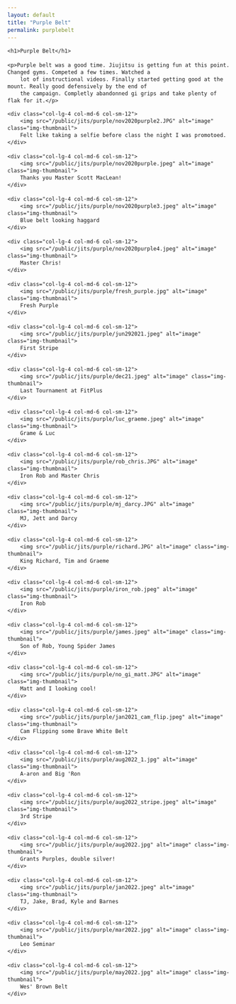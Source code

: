 ```yaml
---
layout: default
title: "Purple Belt"
permalink: purplebelt
---
```


<div class="row align-items-center pb-3">

    <h1>Purple Belt</h1>

    <p>Purple belt was a good time. Jiujitsu is getting fun at this point. Changed gyms. Competed a few times. Watched a
        lot of instructional videos. Finally started getting good at the mount. Really good defensively by the end of
        the campaign. Completly abandonned gi grips and take plenty of flak for it.</p>

</div>

<div class="row">

    <div class="col-lg-4 col-md-6 col-sm-12">
        <img src="/public/jits/purple/nov2020purple2.JPG" alt="image" class="img-thumbnail">
        Felt like taking a selfie before class the night I was promotoed.
    </div>

    <div class="col-lg-4 col-md-6 col-sm-12">
        <img src="/public/jits/purple/nov2020purple.jpeg" alt="image" class="img-thumbnail">
        Thanks you Master Scott MacLean!
    </div>

    <div class="col-lg-4 col-md-6 col-sm-12">
        <img src="/public/jits/purple/nov2020purple3.jpeg" alt="image" class="img-thumbnail">
        Blue belt looking haggard
    </div>

    <div class="col-lg-4 col-md-6 col-sm-12">
        <img src="/public/jits/purple/nov2020purple4.jpeg" alt="image" class="img-thumbnail">
        Master Chris!
    </div>

    <div class="col-lg-4 col-md-6 col-sm-12">
        <img src="/public/jits/purple/fresh_purple.jpg" alt="image" class="img-thumbnail">
        Fresh Purple
    </div>

    <div class="col-lg-4 col-md-6 col-sm-12">
        <img src="/public/jits/purple/jun292021.jpeg" alt="image" class="img-thumbnail">
        First Stripe
    </div>

    <div class="col-lg-4 col-md-6 col-sm-12">
        <img src="/public/jits/purple/dec21.jpeg" alt="image" class="img-thumbnail">
        Last Tournament at FitPlus
    </div>

    <div class="col-lg-4 col-md-6 col-sm-12">
        <img src="/public/jits/purple/luc_graeme.jpeg" alt="image" class="img-thumbnail">
        Grame & Luc
    </div>

    <div class="col-lg-4 col-md-6 col-sm-12">
        <img src="/public/jits/purple/rob_chris.JPG" alt="image" class="img-thumbnail">
        Iron Rob and Master Chris
    </div>

    <div class="col-lg-4 col-md-6 col-sm-12">
        <img src="/public/jits/purple/mj_darcy.JPG" alt="image" class="img-thumbnail">
        MJ, Jett and Darcy
    </div>

    <div class="col-lg-4 col-md-6 col-sm-12">
        <img src="/public/jits/purple/richard.JPG" alt="image" class="img-thumbnail">
        King Richard, Tim and Graeme
    </div>

    <div class="col-lg-4 col-md-6 col-sm-12">
        <img src="/public/jits/purple/iron_rob.jpeg" alt="image" class="img-thumbnail">
        Iron Rob
    </div>

    <div class="col-lg-4 col-md-6 col-sm-12">
        <img src="/public/jits/purple/james.jpeg" alt="image" class="img-thumbnail">
        Son of Rob, Young Spider James
    </div>

    <div class="col-lg-4 col-md-6 col-sm-12">
        <img src="/public/jits/purple/no_gi_matt.JPG" alt="image" class="img-thumbnail">
        Matt and I looking cool!
    </div>

    <div class="col-lg-4 col-md-6 col-sm-12">
        <img src="/public/jits/purple/jan2021_cam_flip.jpeg" alt="image" class="img-thumbnail">
        Cam Flipping some Brave White Belt
    </div>

    <div class="col-lg-4 col-md-6 col-sm-12">
        <img src="/public/jits/purple/aug2022_1.jpg" alt="image" class="img-thumbnail">
        A-aron and Big 'Ron
    </div>

    <div class="col-lg-4 col-md-6 col-sm-12">
        <img src="/public/jits/purple/aug2022_stripe.jpeg" alt="image" class="img-thumbnail">
        3rd Stripe
    </div>

    <div class="col-lg-4 col-md-6 col-sm-12">
        <img src="/public/jits/purple/aug2022.jpg" alt="image" class="img-thumbnail">
        Grants Purples, double silver!
    </div>

    <div class="col-lg-4 col-md-6 col-sm-12">
        <img src="/public/jits/purple/jan2022.jpeg" alt="image" class="img-thumbnail">
        TJ, Jake, Brad, Kyle and Barnes 
    </div>

    <div class="col-lg-4 col-md-6 col-sm-12">
        <img src="/public/jits/purple/mar2022.jpg" alt="image" class="img-thumbnail">
        Leo Seminar
    </div>

    <div class="col-lg-4 col-md-6 col-sm-12">
        <img src="/public/jits/purple/may2022.jpg" alt="image" class="img-thumbnail">
        Wes' Brown Belt
    </div>

</div>